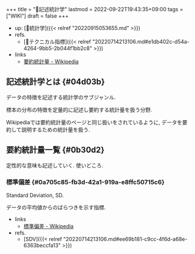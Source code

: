 +++
title = "📝記述統計学"
lastmod = 2022-09-22T19:43:35+09:00
tags = ["WIKI"]
draft = false
+++

-   up: [📁統計学]({{< relref "20220915053655.md" >}})
-   refs.
    -   [📝テクニカル指標]({{< relref "20220714213106.md#e1db402c-d54a-4264-9bb5-2b044f1bb2c8" >}})
-   links
    -   [要約統計量 - Wikipedia](https://ja.wikipedia.org/wiki/%E8%A6%81%E7%B4%84%E7%B5%B1%E8%A8%88%E9%87%8F)


## 記述統計学とは {#04d03b}

データの特徴を記述する統計学のサブジャンル.

標本の分布の特徴を定量的に記述し要約する統計量を扱う分野.

Wikipediaでは要約統計量のページと同じ扱いをされているように, データを要約して説明するための統計量を扱う.


## 要約統計量一覧 {#0b30d2}

定性的な意味も記述していく. 使いどころ.


### 標準偏差 {#0a705c85-fb3d-42a1-919a-e8ffc50715c6}

Standard Deviation, SD.

データの平均値からのばらつきを示す指標.

-   links
    -   [標準偏差 - Wikipedia](https://ja.wikipedia.org/wiki/%E6%A8%99%E6%BA%96%E5%81%8F%E5%B7%AE)
-   refs.
    -   [SDV]({{< relref "20220714213106.md#ee69b181-c9cc-4f6d-a68e-6363beccfa13" >}})
